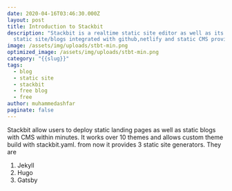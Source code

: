 ```yaml
---
date: 2020-04-16T03:46:30.000Z
layout: post
title: Introduction to Stackbit
description: "Stackbit is a realtime static site editor as well as its deploys
  static site/blogs integrated with github,netlify and static CMS providers. "
image: /assets/img/uploads/stbt-min.png
optimized_image: /assets/img/uploads/stbt-min.png
category: "{{slug}}"
tags:
  - blog
  - static site
  - stackbit
  - free blog
  - free
author: muhammedashfar
paginate: false
---
```

Stackbit allow users to deploy static landing pages as well as static blogs with CMS within minutes. It works over 10 themes and allows custom theme build with stackbit.yaml. from now it provides 3 static site generators. They are

1. Jekyll
2. Hugo
3. Gatsby